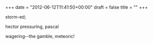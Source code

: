 +++
date = "2012-06-12T11:41:50+00:00"
draft = false
title = ""
+++
<p>storm-ed;</p>&#13;
<p>hector pressuring, pascal</p>&#13;
<p>wagering--the gamble, meteoric!</p> 
